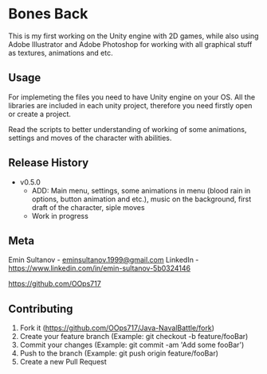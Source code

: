 # Bones Back
This is my first working on the Unity engine with 2D games, while also using Adobe Illustrator and Adobe Photoshop for working with all graphical stuff as textures, animations and etc.

## Usage
For implemeting the files you need to have Unity engine on your OS. All the libraries are included in each unity project, therefore you need firstly open or create a project.

Read the scripts to better understanding of working of some animations, settings and moves of the character with abilities.

## Release History

* v0.5.0
    * ADD: Main menu, settings, some animations in menu (blood rain in options, button animation and etc.), music on the background, first draft of the character, siple moves
    * Work in progress
    
## Meta

Emin Sultanov - eminsultanov.1999@gmail.com
LinkedIn - https://www.linkedin.com/in/emin-sultanov-5b0324146

https://github.com/OOps717    

## Contributing

1. Fork it (https://github.com/OOps717/Java-NavalBattle/fork)
2. Create your feature branch (Example: git checkout -b feature/fooBar)
3. Commit your changes (Example: git commit -am 'Add some fooBar')
4. Push to the branch (Example: git push origin feature/fooBar)
5. Create a new Pull Request
